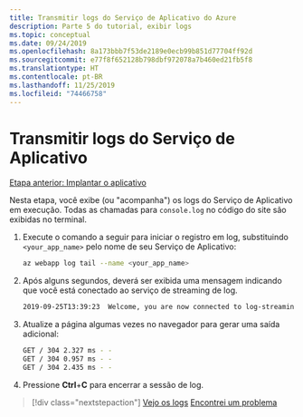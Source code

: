 ```yaml
---
title: Transmitir logs do Serviço de Aplicativo do Azure
description: Parte 5 do tutorial, exibir logs
ms.topic: conceptual
ms.date: 09/24/2019
ms.openlocfilehash: 8a173bbb7f53de2189e0ecb99b851d77704ff92d
ms.sourcegitcommit: e77f8f652128b798dbf972078a7b460ed21fb5f8
ms.translationtype: HT
ms.contentlocale: pt-BR
ms.lasthandoff: 11/25/2019
ms.locfileid: "74466758"
---
```

# <a name="stream-logs-from-app-service"></a>Transmitir logs do Serviço de Aplicativo

[Etapa anterior: Implantar o aplicativo](tutorial-vscode-azure-cli-node-04.md)

Nesta etapa, você exibe (ou "acompanha") os logs do Serviço de Aplicativo em execução. Todas as chamadas para `console.log` no código do site são exibidas no terminal.

1. Execute o comando a seguir para iniciar o registro em log, substituindo `<your_app_name>` pelo nome de seu Serviço de Aplicativo:

    ```bash
    az webapp log tail --name <your_app_name>
    ```

1. Após alguns segundos, deverá ser exibida uma mensagem indicando que você está conectado ao serviço de streaming de log.

    ```bash
    2019-09-25T13:39:23  Welcome, you are now connected to log-streaming service. The default timeout is 2 hours. Change the timeout with the App Setting SCM_LOGSTREAM_TIMEOUT (in seconds).
    ```

1. Atualize a página algumas vezes no navegador para gerar uma saída adicional:

    ```bash
    GET / 304 2.327 ms - -
    GET / 304 0.957 ms - -
    GET / 304 2.435 ms - -
    ```

1. Pressione **Ctrl**+**C** para encerrar a sessão de log.

> [!div class="nextstepaction"]
> [Vejo os logs](tutorial-vscode-azure-cli-node-06.md) [Encontrei um problema](https://www.research.net/r/PWZWZ52?tutorial=node-deployment&step=tailing-logs)
